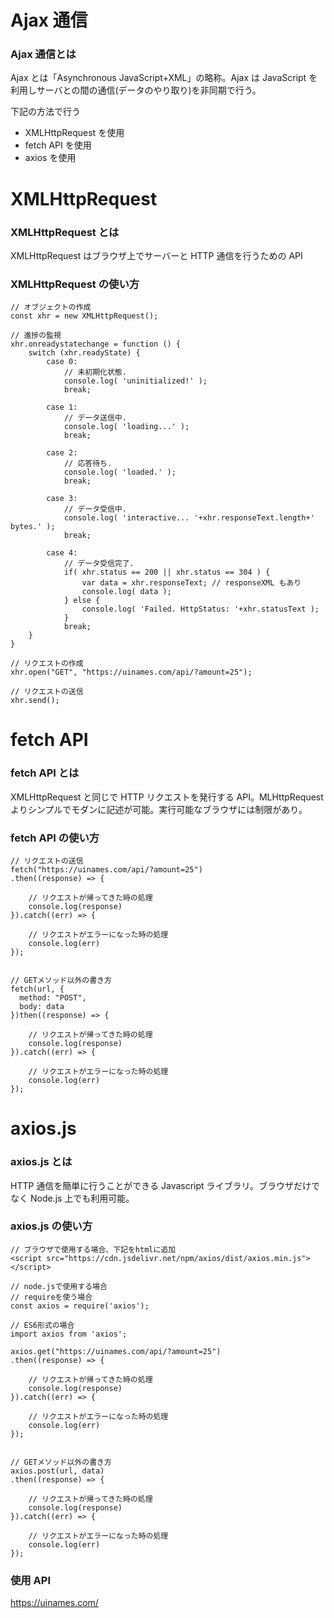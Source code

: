 # Ajax 通信

### Ajax 通信とは

Ajax とは「Asynchronous JavaScript+XML」の略称。Ajax は JavaScript を利用しサーバとの間の通信(データのやり取り)を非同期で行う。

下記の方法で行う

- XMLHttpRequest を使用
- fetch API を使用
- axios を使用

# XMLHttpRequest

### XMLHttpRequest とは

XMLHttpRequest はブラウザ上でサーバーと HTTP 通信を行うための API

### XMLHttpRequest の使い方

```
// オブジェクトの作成
const xhr = new XMLHttpRequest();

// 進捗の監視
xhr.onreadystatechange = function () {
    switch (xhr.readyState) {
        case 0:
            // 未初期化状態.
            console.log( 'uninitialized!' );
            break;

        case 1:
            // データ送信中.
            console.log( 'loading...' );
            break;

        case 2:
            // 応答待ち.
            console.log( 'loaded.' );
            break;

        case 3:
            // データ受信中.
            console.log( 'interactive... '+xhr.responseText.length+' bytes.' );
            break;

        case 4:
            // データ受信完了.
            if( xhr.status == 200 || xhr.status == 304 ) {
                var data = xhr.responseText; // responseXML もあり
                console.log( data );
            } else {
                console.log( 'Failed. HttpStatus: '+xhr.statusText );
            }
            break;
    }
}

// リクエストの作成
xhr.open("GET", "https://uinames.com/api/?amount=25");

// リクエストの送信
xhr.send();
```

# fetch API

### fetch API とは

XMLHttpRequest と同じで HTTP リクエストを発行する API。MLHttpRequest よりシンプルでモダンに記述が可能。実行可能なブラウザには制限があり。

### fetch API の使い方

```
// リクエストの送信
fetch("https://uinames.com/api/?amount=25")
.then((response) => {

    // リクエストが帰ってきた時の処理
    console.log(response)
}).catch((err) => {

    // リクエストがエラーになった時の処理
    console.log(err)
});


// GETメソッド以外の書き方
fetch(url, {
  method: "POST",
  body: data
})then((response) => {

    // リクエストが帰ってきた時の処理
    console.log(response)
}).catch((err) => {

    // リクエストがエラーになった時の処理
    console.log(err)
});

```

# axios.js

### axios.js とは

HTTP 通信を簡単に行うことができる Javascript ライブラリ。ブラウザだけでなく Node.js 上でも利用可能。

### axios.js の使い方

```
// ブラウザで使用する場合、下記をhtmlに追加
<script src="https://cdn.jsdelivr.net/npm/axios/dist/axios.min.js"></script>

// node.jsで使用する場合
// requireを使う場合
const axios = require('axios');

// ES6形式の場合
import axios from 'axios';

axios.get("https://uinames.com/api/?amount=25")
.then((response) => {

    // リクエストが帰ってきた時の処理
    console.log(response)
}).catch((err) => {

    // リクエストがエラーになった時の処理
    console.log(err)
});


// GETメソッド以外の書き方
axios.post(url, data)
.then((response) => {

    // リクエストが帰ってきた時の処理
    console.log(response)
}).catch((err) => {

    // リクエストがエラーになった時の処理
    console.log(err)
});

```

### 使用 API

https://uinames.com/
